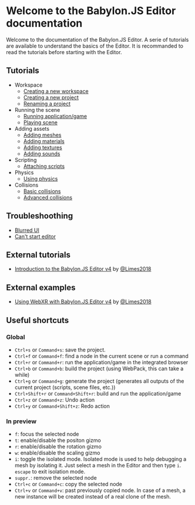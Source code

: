 # Welcome to the Babylon.JS Editor documentation

Welcome to the documentation of the Babylon.JS Editor. A serie of tutorials are available to understand the basics of the Editor. It is recommanded to read the tutorials before starting with the Editor.

## Tutorials
* Workspace
  * [Creating a new workspace](../01%20-%20create-workspace/0-create-new-workspace.md)
  * [Creating a new project](../01%20-%20create-workspace/1-creating-new-project.md)
  * [Renaming a project](../01%20-%20create-workspace/2-renaming-project.md)
* Running the scene
  * [Running application/game](../02%20-%20running-project/0-running-project.md)
  * [Playing scene](../02%20-%20running-project/1-playing-scene.md)
* Adding assets
  * [Adding meshes](../03%20-%20adding-assets/0-adding-meshes.md)
  * [Adding materials](../03%20-%20adding-assets/1-adding-materials.md)
  * [Adding textures](../03%20-%20adding-assets/2-adding-textures.md)
  * [Adding sounds](../03%20-%20adding-assets/3-adding-sounds.md)
* Scripting
  * [Attaching scripts](../04%20-%20attaching-scripts/attaching-scripts.md)
* Physics
  * [Using physics](../05%20-%20using-physics/using-physics.md)
* Collisions
  * [Basic collisions](../06%20-%20setting-collisions/basic.md)
  * [Advanced collisions](../06%20-%20setting-collisions/advanced.md)

## Troubleshoothing
* [Blurred UI](../troubleshooting/blurred-ui.md)
* [Can't start editor](../troubleshooting/startup.md)

## External tutorials

* [Introduction to the Babylon.JS Editor v4](https://www.crossroad-tech.com/entry/babylonjs-editor-v4-introduction-en) by [@Limes2018](https://gist.github.com/flushpot1125)

## External examples

* [Using WebXR with Babylon.JS Editor v4](https://github.com/flushpot1125/WebXR_VRController_Editor_template) by [@Limes2018](https://gist.github.com/flushpot1125)

## Useful shortcuts

### Global
* `Ctrl+s` or `Command+s`: save the project.
* `Ctrl+f` or `Command+f`: find a node in the current scene or run a command
* `Ctrl+r` or `Command+r`: run the application/game in the integrated browser
* `Ctrl+b` or `Command+b`: build the project (using WebPack, this can take a while)
* `Ctrl+g` or `Command+g`: generate the project (generates all outputs of the current project (scripts, scene files, etc.))
* `Ctrl+Shift+r` or `Command+Shift+r`: build and run the application/game
* `Ctrl+z` or `Command+z`: Undo action
* `Ctrl+y` or `Command+Shift+z`: Redo action

### In preview
* `f`: focus the selected node
* `t`: enable/disable the positon gizmo
* `r`: enable/disable the rotation gizmo
* `w`: enable/disable the scaling gizmo
* `i`: toggle the isolated mode. Isolated mode is used to help debugging a mesh by isolating it. Just select a mesh in the Editor and then type `i`. `escape` to exit isolation mode.
* `suppr.`: remove the selected node
* `Ctrl+c` or `Command+c`: copy the selected node
* `Ctrl+v` or `Command+v`: past previously copied node. In case of a mesh, a new instance will be created instead of a real clone of the mesh.
